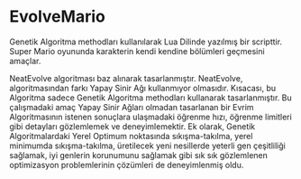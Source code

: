 # EvolveMario
Genetik Algoritma methodları kullanılarak Lua Dilinde yazılmış bir scripttir. Super Mario oyununda karakterin kendi kendine bölümleri geçmesini amaçlar. 

NeatEvolve algoritması baz alınarak tasarlanmıştır. NeatEvolve, algoritmasından farkı Yapay Sinir Ağı kullanmıyor olmasıdır. Kısacası, bu Algoritma sadece Genetik Algoritma methodları kullanarak tasarlanmıştır. Bu çalışmadaki amaç Yapay Sinir Ağları olmadan tasarlanan bir Evrim Algoritmasının istenen sonuçlara ulaşmadaki öğrenme hızı, öğrenme limitleri gibi detayları gözlemlemek ve deneyimlemektir. Ek olarak, Genetik Algoritmalardaki Yerel Optimum noktasında sıkışma-takılma, yerel minimumda sıkışma-takılma, üretilecek yeni nesillerde yeterli gen çeşitliliği sağlamak, iyi genlerin korunumunu sağlamak gibi sık sık gözlemlenen optimizasyon problemlerinin çözümleri de deneyimlenmiş oldu.




